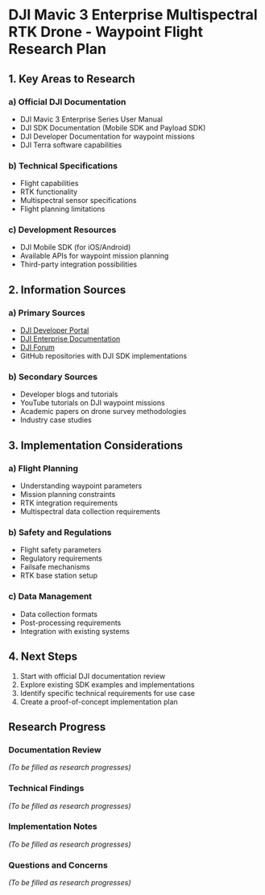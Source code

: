 # DJI Mavic 3 Enterprise Multispectral RTK Drone - Waypoint Flight Research Plan

## 1. Key Areas to Research

### a) Official DJI Documentation
- DJI Mavic 3 Enterprise Series User Manual
- DJI SDK Documentation (Mobile SDK and Payload SDK)
- DJI Developer Documentation for waypoint missions
- DJI Terra software capabilities

### b) Technical Specifications
- Flight capabilities
- RTK functionality
- Multispectral sensor specifications
- Flight planning limitations

### c) Development Resources
- DJI Mobile SDK (for iOS/Android)
- Available APIs for waypoint mission planning
- Third-party integration possibilities

## 2. Information Sources

### a) Primary Sources
- [DJI Developer Portal](https://developer.dji.com/)
- [DJI Enterprise Documentation](https://enterprise.dji.com/mavic-3-enterprise)
- [DJI Forum](https://forum.dji.com/)
- GitHub repositories with DJI SDK implementations

### b) Secondary Sources
- Developer blogs and tutorials
- YouTube tutorials on DJI waypoint missions
- Academic papers on drone survey methodologies
- Industry case studies

## 3. Implementation Considerations

### a) Flight Planning
- Understanding waypoint parameters
- Mission planning constraints
- RTK integration requirements
- Multispectral data collection requirements

### b) Safety and Regulations
- Flight safety parameters
- Regulatory requirements
- Failsafe mechanisms
- RTK base station setup

### c) Data Management
- Data collection formats
- Post-processing requirements
- Integration with existing systems

## 4. Next Steps
1. Start with official DJI documentation review
2. Explore existing SDK examples and implementations
3. Identify specific technical requirements for use case
4. Create a proof-of-concept implementation plan

## Research Progress

### Documentation Review
_(To be filled as research progresses)_

### Technical Findings
_(To be filled as research progresses)_

### Implementation Notes
_(To be filled as research progresses)_

### Questions and Concerns
_(To be filled as research progresses)_ 